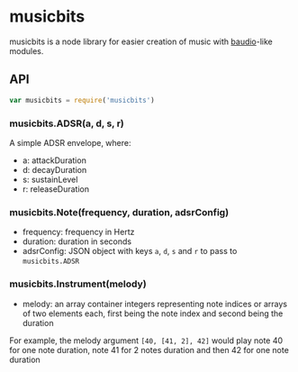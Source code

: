 # musicbits

musicbits is a node library for easier creation of music with [baudio](https://github.com/substack/baudio)-like modules.

## API

```js
var musicbits = require('musicbits')
```

### musicbits.ADSR(a, d, s, r)

A simple ADSR envelope, where:
- a: attackDuration
- d: decayDuration
- s: sustainLevel
- r: releaseDuration

### musicbits.Note(frequency, duration, adsrConfig)

- frequency: frequency in Hertz
- duration: duration in seconds
- adsrConfig: JSON object with keys `a`, `d`, `s` and `r` to pass to `musicbits.ADSR`

### musicbits.Instrument(melody)

- melody: an array container integers representing note indices or arrays of two elements each, first being the note index and second being the duration

For example, the melody argument `[40, [41, 2], 42]` would play note 40 for one note duration, note 41 for 2 notes duration and then 42 for one note duration
